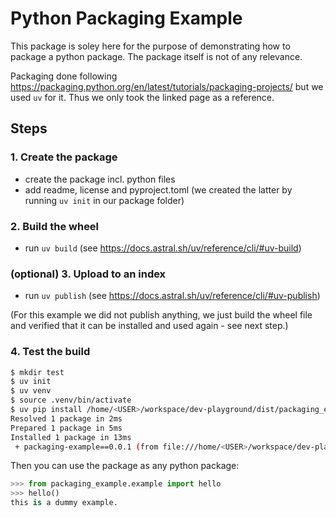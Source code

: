 # Python Packaging Example

This package is soley here for the purpose of demonstrating how to package a python package.
The package itself is not of any relevance.

Packaging done following https://packaging.python.org/en/latest/tutorials/packaging-projects/ but we used
`uv` for it. Thus we only took the linked page as a reference.

## Steps

### 1. Create the package
- create the package incl. python files
- add readme, license and pyproject.toml (we created the latter by running `uv init` in our package folder)

### 2. Build the wheel
- run `uv build` (see https://docs.astral.sh/uv/reference/cli/#uv-build)

### (optional) 3. Upload to an index
- run `uv publish` (see https://docs.astral.sh/uv/reference/cli/#uv-publish)

(For this example we did not publish anything, we just build the wheel file and verified that it can be
installed and used again - see next step.)

### 4. Test the build
```bash
$ mkdir test
$ uv init
$ uv venv
$ source .venv/bin/activate
$ uv pip install /home/<USER>/workspace/dev-playground/dist/packaging_example-0.0.1-py3-none-any.whl
Resolved 1 package in 2ms
Prepared 1 package in 5ms
Installed 1 package in 13ms
 + packaging-example==0.0.1 (from file:///home/<USER>/workspace/dev-playground/dist/packaging_example-0.0.1-py3-none-any.whl)
```
Then you can use the package as any python package:

```python
>>> from packaging_example.example import hello
>>> hello()
this is a dummy example.
```

